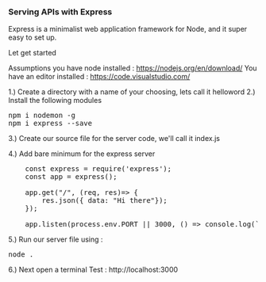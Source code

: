 

### Serving APIs with Express

Express is a minimalist web application framework for Node, and it super easy to set up.

Let get started

Assumptions you have node installed : https://nodejs.org/en/download/
You have an editor installed : https://code.visualstudio.com/

1.) Create a directory with a name of your choosing, lets call it helloword
2.) Install the following modules
<pre>
npm i nodemon -g
npm i express --save
</pre>
3.) Create our source file for the server code, we'll call it index.js

4.) Add bare minimum for the express server
<pre>
    const express = require('express');
    const app = express();

    app.get("/", (req, res)=> {
        res.json({ data: "Hi there"});
    });

    app.listen(process.env.PORT || 3000, () => console.log(`Connected successfully to port 3000`));
</pre>

5.) Run our server file using :
<pre>
node .
</pre>

6.) Next open a terminal 
Test : http://localhost:3000






